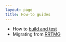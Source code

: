 ```yaml
---
layout: page
title: How-to guides
---
```


- How to [build and test](./build-and-test.html)
- Migrating from [RRTMG](./migrating-from-rrtmg.html)
